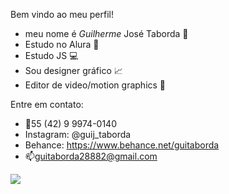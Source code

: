 Bem vindo ao meu perfil!

- meu nome é _Guilherme_ José Taborda 🥇 
- Estudo no Alura 📖
- Estudo JS 💻
- Sou designer gráfico 📈
- Editor de video/motion graphics 🎥

 Entre em contato:
  
-  📱55 (42) 9 9974-0140
-  Instagram: @guij_taborda
-  Behance: https://www.behance.net/guitaborda
-  📫guitaborda28882@gmail.com


  ![](https://media.tenor.com/EkTCtB-0hncAAAAd/the-rock-eyebrow-the-rock-sus.gif)
